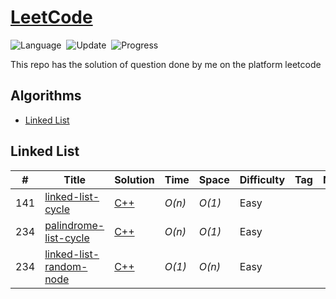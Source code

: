 # [LeetCode](https://leetcode.com/problemset/all/)
![Language](https://img.shields.io/badge/language-Modern%20C++-orange.svg)&nbsp;
![Update](https://img.shields.io/badge/update-weekly-green.svg)&nbsp;
![Progress](https://img.shields.io/badge/progress-0%20%2F%202674-ff69b4.svg)&nbsp;


This repo has the solution of question done by me on the platform leetcode


## Algorithms
* [Linked List](https://github.com/king11223344/LeetCodeSolutions#linked-list)


## Linked List
|  #  | Title           |  Solution       |  Time           | Space           | Difficulty    | Tag          | Note| 
|-----|---------------- | --------------- | --------------- | --------------- | ------------- |--------------|-----|
141 | [linked-list-cycle](https://leetcode.com/problems/linked-list-cycle/description/) | [C++](./C++/linked-list-cycle.cpp)  | _O(n)_ | _O(1)_ | Easy ||
234 | [palindrome-list-cycle](https://leetcode.com/problems/palindrome-linked-list/) | [C++](./C++/palindrome-linked-list.cpp)  | _O(n)_ | _O(1)_ | Easy ||
234 | [linked-list-random-node](https://leetcode.com/problems/linked-list-random-node/) | [C++](./C++/linked-list-random-node.cpp)  | _O(1)_ | _O(n)_ | Easy ||
